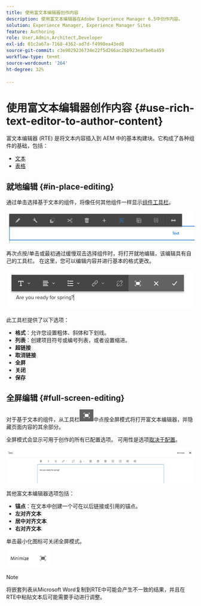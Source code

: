 ```yaml
---
title: 使用富文本编辑器创作内容
description: 使用富文本编辑器在Adobe Experience Manager 6.5中创作内容。
solution: Experience Manager, Experience Manager Sites
feature: Authoring
role: User,Admin,Architect,Developer
exl-id: 01c2a67a-7168-4362-ad7d-f4990ea43ed8
source-git-commit: c3e9029236734e22f5d266ac26b923eafbe0a459
workflow-type: tm+mt
source-wordcount: '264'
ht-degree: 32%

---
```


# 使用富文本编辑器创作内容 {#use-rich-text-editor-to-author-content}

富文本编辑器 (RTE) 是将文本内容插入到 AEM 中的基本构建块。它构成了各种组件的基础，包括：

* [文本](https://experienceleague.adobe.com/zh-hans/docs/experience-manager-core-components/using/wcm-components/text)
* [表格](https://experienceleague.adobe.com/zh-hans/docs/experience-manager-core-components/using/wcm-components/text#table)

## 就地编辑 {#in-place-editing}

通过单击选择基于文本的组件，将像任何其他组件一样显示[组件工具栏](/help/sites-authoring/editing-content.md#edit-configure-copy-cut-delete-paste)。

![screen_shot_2018-03-21at163054](assets/screen_shot_2018-03-21at163054.png)

再次点按/单击或最初通过缓慢双击选择组件时，将打开就地编辑，该编辑具有自己的工具栏。 在这里，您可以编辑内容并进行基本的格式更改。

![screen_shot_2018-03-21at163214](assets/screen_shot_2018-03-21at163214.png)

此工具栏提供了以下选项：

* **格式**：允许您设置粗体、斜体和下划线。
* **列表**：创建项目符号或编号列表，或者设置缩进。
* **超链接**
* **取消链接**
* **全屏**
* **关闭**
* **保存**

## 全屏编辑 {#full-screen-editing}

对于基于文本的组件，从工具栏![全屏编辑模式](do-not-localize/screen_shot_2018-03-21at163236.png)中点按全屏模式将打开富文本编辑器，并隐藏页面内容的其余部分。

全屏模式会显示可用于创作的所有已配置选项。 可用性是选项[取决于配置](/help/sites-administering/rich-text-editor.md)。

![screen_shot_2018-03-21at163248](assets/screen_shot_2018-03-21at163248.png)

其他富文本编辑器选项包括：

* **锚点**：在文本中创建一个可在以后链接或引用的锚点。
* **左对齐文本**
* **居中对齐文本**
* **右对齐文本**

单击最小化图标可关闭全屏模式。

![screen_shot_2018-03-21at163323](assets/screen_shot_2018-03-21at163323.png)

>[!NOTE]
>
>将嵌套列表从Microsoft Word复制到RTE中可能会产生不一致的结果，并且在RTE中粘贴文本后可能需要手动进行调整。

